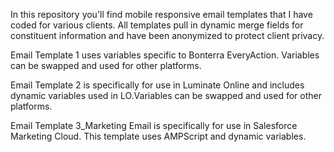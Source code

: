 In this repository you'll find mobile responsive email templates that I have coded for various clients. All templates pull in dynamic merge fields for constituent information and have been anonymized to protect client privacy.

Email Template 1 uses variables specific to Bonterra EveryAction. Variables can be swapped and used for other platforms. 

Email Template 2 is specifically for use in Luminate Online and includes dynamic variables used in LO.Variables can be swapped and used for other platforms.

Email Template 3_Marketing Email is specifically for use in Salesforce Marketing Cloud. This template uses AMPScript and dynamic variables.